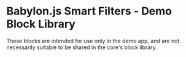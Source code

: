 # Babylon.js Smart Filters - Demo Block Library

These blocks are intended for use only in the demo app, and are not necessarily suitable to be shared in the core's block library.
